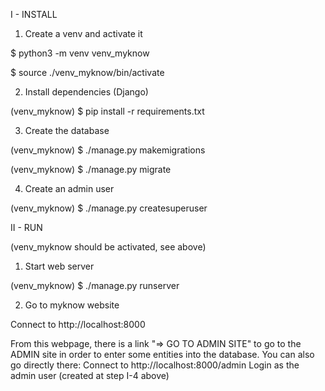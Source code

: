 

I - INSTALL

1) Create a venv and activate it

$ python3 -m venv venv_myknow

$ source ./venv_myknow/bin/activate

2) Install dependencies (Django)

(venv_myknow) $ pip install -r requirements.txt 

3) Create the database

(venv_myknow) $ ./manage.py makemigrations

(venv_myknow) $ ./manage.py migrate

4) Create an admin user

(venv_myknow) $ ./manage.py createsuperuser


II - RUN

(venv_myknow should be activated, see above)

1) Start web server

(venv_myknow) $ ./manage.py runserver

2) Go to myknow website

Connect to http://localhost:8000

From this webpage, there is a link "=> GO TO ADMIN SITE" to go to the ADMIN site in order to enter some entities into the database.
You can also go directly there:
Connect to http://localhost:8000/admin
Login as the admin user (created at step I-4 above)

